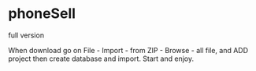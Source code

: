 # phoneSell
full version

When download go on File - Import - from ZIP - Browse - all file, and ADD project then create database and import.
Start and enjoy.
